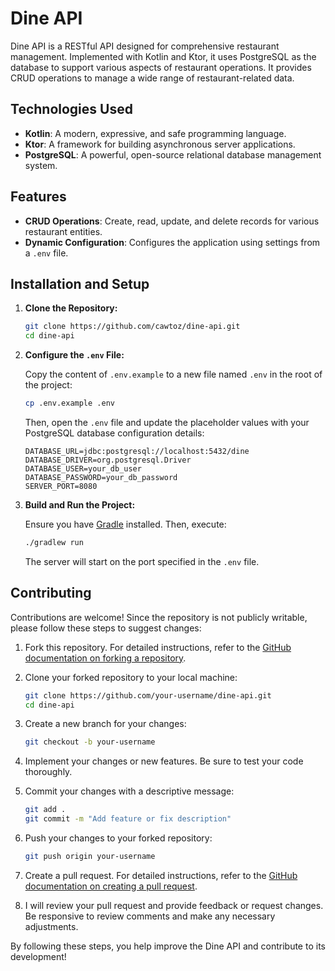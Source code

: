 # Dine API

Dine API is a RESTful API designed for comprehensive restaurant management. Implemented with Kotlin and Ktor, it uses PostgreSQL as the database to support various aspects of restaurant operations. It provides CRUD operations to manage a wide range of restaurant-related data.

## Technologies Used
- **Kotlin**: A modern, expressive, and safe programming language.
- **Ktor**: A framework for building asynchronous server applications.
- **PostgreSQL**: A powerful, open-source relational database management system.

## Features
- **CRUD Operations**: Create, read, update, and delete records for various restaurant entities.
- **Dynamic Configuration**: Configures the application using settings from a `.env` file.

## Installation and Setup
1. **Clone the Repository:**

    ```bash
    git clone https://github.com/cawtoz/dine-api.git
    cd dine-api
    ```

2. **Configure the `.env` File:**

    Copy the content of `.env.example` to a new file named `.env` in the root of the project:
    ```bash
    cp .env.example .env
    ```
    Then, open the `.env` file and update the placeholder values with your PostgreSQL database configuration details:

    ```env
    DATABASE_URL=jdbc:postgresql://localhost:5432/dine
    DATABASE_DRIVER=org.postgresql.Driver
    DATABASE_USER=your_db_user
    DATABASE_PASSWORD=your_db_password
    SERVER_PORT=8080
    ```

3. **Build and Run the Project:**

    Ensure you have [Gradle](https://gradle.org/install/) installed. Then, execute:
    ```bash
    ./gradlew run
    ```
    The server will start on the port specified in the `.env` file.

## Contributing

Contributions are welcome! Since the repository is not publicly writable, please follow these steps to suggest changes:

1. Fork this repository. For detailed instructions, refer to the [GitHub documentation on forking a repository](https://docs.github.com/es/pull-requests/collaborating-with-pull-requests/working-with-forks/fork-a-repo#forking-a-repository).

2. Clone your forked repository to your local machine:
     ```bash
     git clone https://github.com/your-username/dine-api.git
     cd dine-api
     ```

3. Create a new branch for your changes:
     ```bash
     git checkout -b your-username
     ```

4. Implement your changes or new features. Be sure to test your code thoroughly.

5. Commit your changes with a descriptive message:
     ```bash
     git add .
     git commit -m "Add feature or fix description"
     ```

6. Push your changes to your forked repository:
     ```bash
     git push origin your-username
     ```

7. Create a pull request. For detailed instructions, refer to the [GitHub documentation on creating a pull request](https://docs.github.com/es/pull-requests/collaborating-with-pull-requests/proposing-changes-to-your-work-with-pull-requests/creating-a-pull-request).

8. I will review your pull request and provide feedback or request changes. Be responsive to review comments and make any necessary adjustments.

By following these steps, you help improve the Dine API and contribute to its development!

